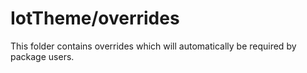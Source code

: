 # IotTheme/overrides

This folder contains overrides which will automatically be required by package users.
